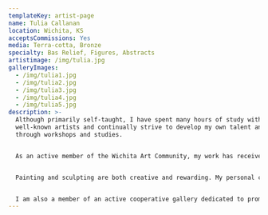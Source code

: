 ```yaml
---
templateKey: artist-page
name: Tulia Callanan
location: Wichita, KS
acceptsCommissions: Yes
media: Terra-cotta, Bronze
specialty: Bas Relief, Figures, Abstracts
artistimage: /img/tulia.jpg
galleryImages:
  - /img/tulia1.jpg
  - /img/tulia2.jpg
  - /img/tulia3.jpg
  - /img/tulia4.jpg
  - /img/tulia5.jpg
description: >-
  Although primarily self-taught, I have spent many hours of study with
  well-known artists and continually strive to develop my own talent and skill
  through workshops and studies.


  As an active member of the Wichita Art Community, my work has received awards, both locally and nationally, and many of my pieces are in private collections.


  Painting and sculpting are both creative and rewarding. My personal challenge is to produce a painting or sculpture that not only conveys my own feelings on the subject, but dares the observer to share these feelings or find his own!


  I am also a member of an active cooperative gallery dedicated to promoting the work of local artisans.
---
```

